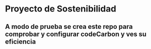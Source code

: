 # Proyecto de Sostenibilidad 
## A modo de prueba se crea este repo para comprobar y configurar codeCarbon y ves su eficiencia
